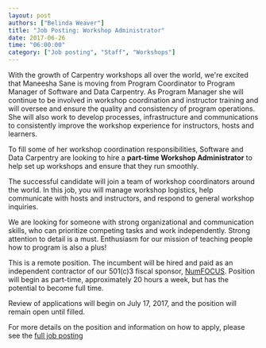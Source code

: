 ```yaml
---
layout: post
authors: ["Belinda Weaver"]
title: "Job Posting: Workshop Administrator"
date: 2017-06-26
time: "06:00:00"
category: ["Job posting", "Staff", "Workshops"]
---
```


With the growth of Carpentry workshops all over the world, we're excited that Maneesha Sane is moving from Program Coordinator to Program Manager of Software and Data Carpentry. As Program Manager she will continue to be involved in workshop coordination and instructor training and will oversee and ensure the quality and consistency of program operations. She will also work to develop processes, infrastructure and communications to consistently improve the workshop experience for instructors, hosts and learners.

To fill some of her workshop coordination responsibilities, Software and Data Carpentry are looking to hire a **part-time Workshop Administrator** to help set up workshops and ensure that they run smoothly. 

The successful candidate will join a team of workshop coordinators around the world. In this job, you will manage workshop logistics, 
help communicate with hosts and instructors, and respond to general workshop inquiries.
 
We are looking for someone with strong organizational and communication skills, who can prioritize competing tasks and 
work independently. Strong attention to detail is a must. Enthusiasm for our mission of teaching people how to program is also a plus!

This is a remote position. The incumbent will be hired and paid as an independent contractor of our 501(c)3 fiscal sponsor, 
[NumFOCUS](https://www.numfocus.org/).  Position will begin as part-time, approximately 20 hours a week, but has the potential to become full time.

Review of applications will begin on July 17, 2017, and the position will remain open until filled.

For more details on the position and information on how to apply, please see the [full job posting](https://software-carpentry.org/jobs/)
